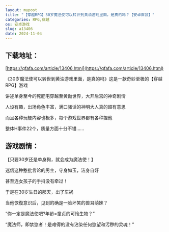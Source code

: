 ```yaml
---
layout: mypost
title: "【穿越RPG】30岁魔法使可以转世到黄油游戏里面，是真的吗？【安卓直装】"
categories: RPG,穿越
os: 安卓游戏
slug: a13406
date: 2024-11-04
---
```


## 下载地址：

[https://qfafa.com/article/13406.html](https://qfafa.com/article/13406.html)

《30岁魔法使可以转世到黄油游戏里面，是真的吗》这是一款奇妙至极的【穿越RPG】游戏

讲述单身至今的死肥宅穿越至黄鼬世界，大开后宫的神奇剧情

人设有趣，出场角色丰富，满口骚话的神明大人真的超有意思

而且各种玩梗内容也极多，每个游戏世界都有各种捏他

整体H事件22个，质量方面十分不错……

## 游戏剧情：

【只要30岁还是单身狗，就会成为魔法使！】

迷信这种憨批言论的男主，守身如玉，洁身自好

甚至连女孩子的手抖没有牵过！

于是在30岁生日的那天，出了车祸

当他恢復意识后，见到的确是一脸坏笑的兽耳萌妹？

“你一定是魔法使吧?年龄=童贞的可怜生物？”

“魔法师，即禁慾者！是难得的没有沾染任何慾望和污秽的灵魂！”